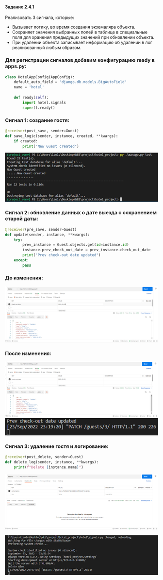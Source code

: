 #### Задание 2.4.1

Реализовать 3 сигнала, которые:

- Вызывает логику, во время создания экземаляра объекта.
- Сохраняет значения выбранных полей в таблице в специальные поля для хранения предыдущих значений при обновлении объекта.
- При удалении объекта записывает информацию об удалении в лог реализованный любым образом.

### Для регистрации сигналов добавим конфигурацию ready в apps.py:

```python
class HotelAppConfig(AppConfig):
    default_auto_field = 'django.db.models.BigAutoField'
    name = 'hotel'

    def ready(self):
        import hotel.signals
        super().ready()
```

### Сигнал 1: создание гостя:

```python
@receiver(post_save, sender=Guest)
def save_logic(sender, instance, created, **kwargs):
    if created:
        print("New Guest created")
```

![](../imgs/create.png)

### Сигнал 2: обновление данных о дате выезда с сохранением старой даты:

```python
@receiver(pre_save, sender=Guest)
def update(sender, instance, **kwargs):
    try:
        prev_instance = Guest.objects.get(id=instance.id)
        instance.prev_check_out_date = prev_instance.check_out_date
        print("Prev check-out date updated")
    except:
        pass
```
### До изменения:

![](../imgs/before.png)

### После изменения:

![](../imgs/after.png)
![](../imgs/logic.png)

### Сигнал 3: удаление гостя и логирование:

```python
@receiver(post_delete, sender=Guest)
def delete_log(sender, instance, **kwargs):
    print(f"Delete {instance.name}")
```

![](../imgs/delete.png)


![](../imgs/delete_log.png)